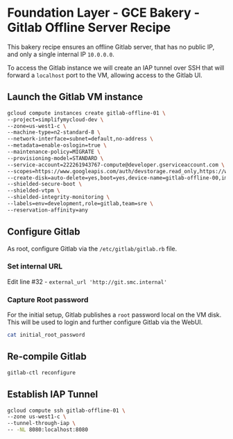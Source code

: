 # Foundation Layer - GCE Bakery - Gitlab Offline Server Recipe

This bakery recipe ensures an offline Gitlab server, that has no public IP, and only a single internal IP `10.0.0.0`.

To access the Gitlab instance we will create an IAP tunnel over SSH that will forward a `localhost` port to the VM, allowing access to the Gitlab UI.

## Launch the Gitlab VM instance

```bash
gcloud compute instances create gitlab-offline-01 \
--project=simplifymycloud-dev \
--zone=us-west1-c \
--machine-type=n2-standard-8 \
--network-interface=subnet=default,no-address \
--metadata=enable-oslogin=true \
--maintenance-policy=MIGRATE \
--provisioning-model=STANDARD \
--service-account=222261943767-compute@developer.gserviceaccount.com \
--scopes=https://www.googleapis.com/auth/devstorage.read_only,https://www.googleapis.com/auth/logging.write,https://www.googleapis.com/auth/monitoring.write,https://www.googleapis.com/auth/servicecontrol,https://www.googleapis.com/auth/service.management.readonly,https://www.googleapis.com/auth/trace.append \
--create-disk=auto-delete=yes,boot=yes,device-name=gitlab-offline-00,image=projects/simplifymycloud-dev/global/images/gitlab-offline-v07,mode=rw,size=20,type=projects/simplifymycloud-dev/zones/us-west1-c/diskTypes/pd-balanced \
--shielded-secure-boot \
--shielded-vtpm \
--shielded-integrity-monitoring \
--labels=env=development,role=gitlab,team=sre \
--reservation-affinity=any
```

## Configure Gitlab

As root, configure Gitlab via the `/etc/gitlab/gitlab.rb` file.

### Set internal URL

Edit line #32 - `external_url 'http://git.smc.internal'`

### Capture Root password

For the initial setup, Gitlab publishes a `root` password local on the VM disk.  This will be used to login and further configure Gitlab via the WebUI.

```bash
cat initial_root_password
```

## Re-compile Gitlab

```bash
gitlab-ctl reconfigure
```

## Establish IAP Tunnel

```bash
gcloud compute ssh gitlab-offline-01 \
--zone us-west1-c \
--tunnel-through-iap \
-- -NL 8080:localhost:8080
```
